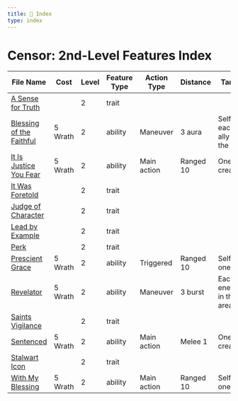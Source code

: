 ```yaml
---
title: 📑 Index
type: index
---
```


# Censor: 2nd-Level Features Index

| File Name                                                     | Cost    | Level | Feature Type | Action Type | Distance  | Target                         |
| ------------------------------------------------------------- | ------- | ----- | ------------ | ----------- | --------- | ------------------------------ |
| [A Sense for Truth](../A%20Sense%20for%20Truth)               |         | 2     | trait        |             |           |                                |
| [Blessing of the Faithful](../Blessing%20of%20the%20Faithful) | 5 Wrath | 2     | ability      | Maneuver    | 3 aura    | Self and each ally in the area |
| [It Is Justice You Fear](../It%20Is%20Justice%20You%20Fear)   | 5 Wrath | 2     | ability      | Main action | Ranged 10 | One creature                   |
| [It Was Foretold](../It%20Was%20Foretold)                     |         | 2     | trait        |             |           |                                |
| [Judge of Character](../Judge%20of%20Character)               |         | 2     | trait        |             |           |                                |
| [Lead by Example](../Lead%20by%20Example)                     |         | 2     | trait        |             |           |                                |
| [Perk](../Perk)                                               |         | 2     | trait        |             |           |                                |
| [Prescient Grace](../Prescient%20Grace)                       | 5 Wrath | 2     | ability      | Triggered   | Ranged 10 | Self or one ally               |
| [Revelator](../Revelator)                                     | 5 Wrath | 2     | ability      | Maneuver    | 3 burst   | Each enemy in the area         |
| [Saints Vigilance](../Saints%20Vigilance)                     |         | 2     | trait        |             |           |                                |
| [Sentenced](../Sentenced)                                     | 5 Wrath | 2     | ability      | Main action | Melee 1   | One creature                   |
| [Stalwart Icon](../Stalwart%20Icon)                           |         | 2     | trait        |             |           |                                |
| [With My Blessing](../With%20My%20Blessing)                   | 5 Wrath | 2     | ability      | Main action | Ranged 10 | Self or one ally               |
